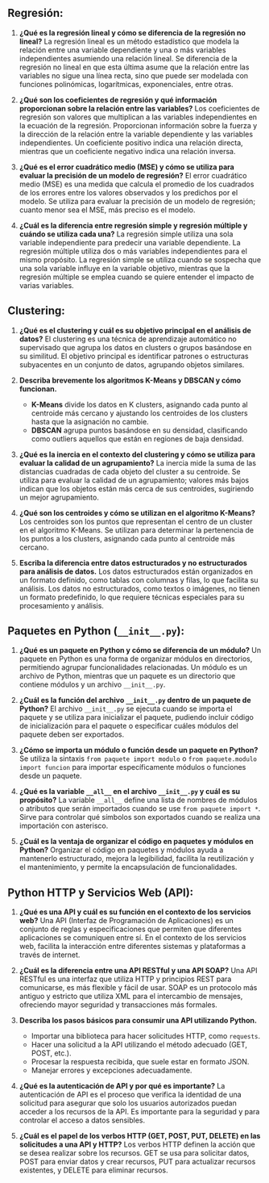 ## Regresión:
1. **¿Qué es la regresión lineal y cómo se diferencia de la regresión no lineal?**
   La regresión lineal es un método estadístico que modela la relación entre una variable dependiente y una o más variables independientes asumiendo una relación lineal. Se diferencia de la regresión no lineal en que esta última asume que la relación entre las variables no sigue una línea recta, sino que puede ser modelada con funciones polinómicas, logarítmicas, exponenciales, entre otras.

2. **¿Qué son los coeficientes de regresión y qué información proporcionan sobre la relación entre las variables?**
   Los coeficientes de regresión son valores que multiplican a las variables independientes en la ecuación de la regresión. Proporcionan información sobre la fuerza y la dirección de la relación entre la variable dependiente y las variables independientes. Un coeficiente positivo indica una relación directa, mientras que un coeficiente negativo indica una relación inversa.

3. **¿Qué es el error cuadrático medio (MSE) y cómo se utiliza para evaluar la precisión de un modelo de regresión?**
   El error cuadrático medio (MSE) es una medida que calcula el promedio de los cuadrados de los errores entre los valores observados y los predichos por el modelo. Se utiliza para evaluar la precisión de un modelo de regresión; cuanto menor sea el MSE, más preciso es el modelo.

4. **¿Cuál es la diferencia entre regresión simple y regresión múltiple y cuándo se utiliza cada una?**
   La regresión simple utiliza una sola variable independiente para predecir una variable dependiente. La regresión múltiple utiliza dos o más variables independientes para el mismo propósito. La regresión simple se utiliza cuando se sospecha que una sola variable influye en la variable objetivo, mientras que la regresión múltiple se emplea cuando se quiere entender el impacto de varias variables.

## Clustering:
1. **¿Qué es el clustering y cuál es su objetivo principal en el análisis de datos?**
   El clustering es una técnica de aprendizaje automático no supervisado que agrupa los datos en clusters o grupos basándose en su similitud. El objetivo principal es identificar patrones o estructuras subyacentes en un conjunto de datos, agrupando objetos similares.

2. **Describa brevemente los algoritmos K-Means y DBSCAN y cómo funcionan.**
   - **K-Means** divide los datos en K clusters, asignando cada punto al centroide más cercano y ajustando los centroides de los clusters hasta que la asignación no cambie.
   - **DBSCAN** agrupa puntos basándose en su densidad, clasificando como outliers aquellos que están en regiones de baja densidad.

3. **¿Qué es la inercia en el contexto del clustering y cómo se utiliza para evaluar la calidad de un agrupamiento?**
   La inercia mide la suma de las distancias cuadradas de cada objeto del cluster a su centroide. Se utiliza para evaluar la calidad de un agrupamiento; valores más bajos indican que los objetos están más cerca de sus centroides, sugiriendo un mejor agrupamiento.

4. **¿Qué son los centroides y cómo se utilizan en el algoritmo K-Means?**
   Los centroides son los puntos que representan el centro de un cluster en el algoritmo K-Means. Se utilizan para determinar la pertenencia de los puntos a los clusters, asignando cada punto al centroide más cercano.

5. **Escriba la diferencia entre datos estructurados y no estructurados para análisis de datos.**
   Los datos estructurados están organizados en un formato definido, como tablas con columnas y filas, lo que facilita su análisis. Los datos no estructurados, como textos o imágenes, no tienen un formato predefinido, lo que requiere técnicas especiales para su procesamiento y análisis.

## Paquetes en Python (`__init__.py`):
1. **¿Qué es un paquete en Python y cómo se diferencia de un módulo?**
   Un paquete en Python es una forma de organizar módulos en directorios, permitiendo agrupar funcionalidades relacionadas. Un módulo es un archivo de Python, mientras que un paquete es un directorio que contiene módulos y un archivo `__init__.py`.

2. **¿Cuál es la función del archivo `__init__.py` dentro de un paquete de Python?**
   El archivo `__init__.py` se ejecuta cuando se importa el paquete y se utiliza para inicializar el paquete, pudiendo incluir código de inicialización para el paquete o especificar cuáles módulos del paquete deben ser exportados.

3. **¿Cómo se importa un módulo o función desde un paquete en Python?**
   Se utiliza la sintaxis `from paquete import modulo` o `from paquete.modulo import funcion` para importar específicamente módulos o funciones desde un paquete.

4. **¿Qué es la variable `__all__` en el archivo `__init__.py` y cuál es su propósito?**
   La variable `__all__` define una lista de nombres de módulos o atributos que serán importados cuando se use `from paquete import *`. Sirve para controlar qué símbolos son exportados cuando se realiza una importación con asterisco.

5. **¿Cuál es la ventaja de organizar el código en paquetes y módulos en Python?**
   Organizar el código en paquetes y módulos ayuda a mantenerlo estructurado, mejora la legibilidad, facilita la reutilización y el mantenimiento, y permite la encapsulación de funcionalidades.

## Python HTTP y Servicios Web (API):
1. **¿Qué es una API y cuál es su función en el contexto de los servicios web?**
   Una API (Interfaz de Programación de Aplicaciones) es un conjunto de reglas y especificaciones que permiten que diferentes aplicaciones se comuniquen entre sí. En el contexto de los servicios web, facilita la interacción entre diferentes sistemas y plataformas a través de internet.

2. **¿Cuál es la diferencia entre una API RESTful y una API SOAP?**
   Una API RESTful es una interfaz que utiliza HTTP y principios REST para comunicarse, es más flexible y fácil de usar. SOAP es un protocolo más antiguo y estricto que utiliza XML para el intercambio de mensajes, ofreciendo mayor seguridad y transacciones más formales.

3. **Describa los pasos básicos para consumir una API utilizando Python.**
   - Importar una biblioteca para hacer solicitudes HTTP, como `requests`.
   - Hacer una solicitud a la API utilizando el método adecuado (GET, POST, etc.).
   - Procesar la respuesta recibida, que suele estar en formato JSON.
   - Manejar errores y excepciones adecuadamente.

4. **¿Qué es la autenticación de API y por qué es importante?**
   La autenticación de API es el proceso que verifica la identidad de una solicitud para asegurar que solo los usuarios autorizados puedan acceder a los recursos de la API. Es importante para la seguridad y para controlar el acceso a datos sensibles.

5. **¿Cuál es el papel de los verbos HTTP (GET, POST, PUT, DELETE) en las solicitudes a una API y HTTP?**
   Los verbos HTTP definen la acción que se desea realizar sobre los recursos. GET se usa para solicitar datos, POST para enviar datos y crear recursos, PUT para actualizar recursos existentes, y DELETE para eliminar recursos.
